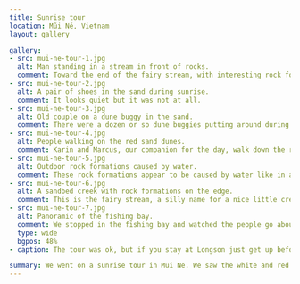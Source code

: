 ```yaml
---
title: Sunrise tour
location: Mũi Né, Vietnam
layout: gallery

gallery:
- src: mui-ne-tour-1.jpg
  alt: Man standing in a stream in front of rocks.
  comment: Toward the end of the fairy stream, with interesting rock formations.
- src: mui-ne-tour-2.jpg
  alt: A pair of shoes in the sand during sunrise.
  comment: It looks quiet but it was not at all.
- src: mui-ne-tour-3.jpg
  alt: Old couple on a dune buggy in the sand.
  comment: There were a dozen or so dune buggies putting around during the sunrise. It was loud and annoying, but also the sheer awkwardness of these  trucks being driven during sunrise made it pretty entertaining.
- src: mui-ne-tour-4.jpg
  alt: People walking on the red sand dunes.
  comment: Karin and Marcus, our companion for the day, walk down the red dunes. There was dune sliding here which was pretty fun.
- src: mui-ne-tour-5.jpg
  alt: Outdoor rock formations caused by water.
  comment: These rock formations appear to be caused by water like in a cave, but there are no caves to be found.
- src: mui-ne-tour-6.jpg
  alt: A sandbed creek with rock formations on the edge.
  comment: This is the fairy stream, a silly name for a nice little creek that has red sand as its bed. It was fun to walk the stream.
- src: mui-ne-tour-7.jpg
  alt: Panoramic of the fishing bay.
  comment: We stopped in the fishing bay and watched the people go about their work.
  type: wide
  bgpos: 48%
- caption: The tour was ok, but if you stay at Longson just get up before the sunrise and sit on the beach for free. The village and fairy stream were nice stops.

summary: We went on a sunrise tour in Mui Ne. We saw the white and red sand dunes, as well as the mysterious Fairy Stream.
---
```


